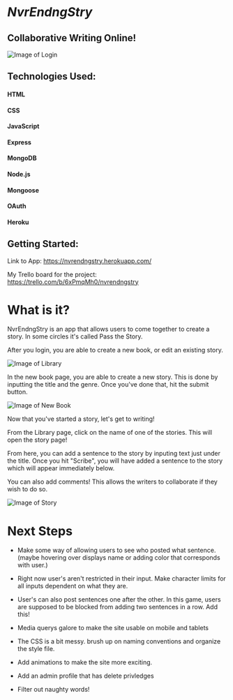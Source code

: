 # _NvrEndngStry_

## Collaborative Writing Online!

![Image of Login](https://i.imgur.com/ZTIZETy.png)

## Technologies Used:

#### HTML
#### CSS
#### JavaScript
#### Express
#### MongoDB
#### Node.js
#### Mongoose
#### OAuth
#### Heroku

## Getting Started:

Link to App: https://nvrendngstry.herokuapp.com/

My Trello board for the project: https://trello.com/b/6xPmqMh0/nvrendngstry

# What is it?

NvrEndngStry is an app that allows users to come together to create a story. In some circles it's called Pass the Story.

After you login, you are able to create a new book, or edit an existing story.

![Image of Library](https://i.imgur.com/oWPR5dy.png)

In the new book page, you are able to create a new story. This is done by inputting the title and the genre. Once you've done that, hit the submit button.

![Image of New Book](https://i.imgur.com/Cna18ad.png)

Now that you've started a story, let's get to writing!

From the Library page, click on the name of one of the stories. This will open the story page!

From here, you can add a sentence to the story by inputing text just under the title. Once you hit "Scribe", you will have added a sentence to the story which will appear immediately below.

You can also add comments! This allows the writers to collaborate if they wish to do so.

![Image of Story](https://i.imgur.com/NQeiS2z.png)

# Next Steps

* Make some way of allowing users to see who posted what sentence. (maybe hovering over displays name or adding color that corresponds with user.)

* Right now user's aren't restricted in their input. Make character limits for all inputs dependent on what they are.

* User's can also post sentences one after the other. In this game, users are supposed to be blocked from adding two sentences in a row. Add this!

* Media querys galore to make the site usable on mobile and tablets

* The CSS is a bit messy. brush up on naming conventions and organize the style file.

* Add animations to make the site more exciting.

* Add an admin profile that has delete privledges

* Filter out naughty words!

